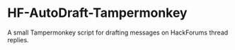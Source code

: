 # HF-AutoDraft-Tampermonkey
A small Tampermonkey script for drafting messages on HackForums thread replies.

